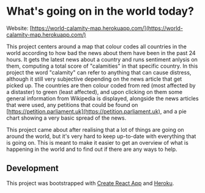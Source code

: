 # What's going on in the world today?

Website: [https://world-calamity-map.herokuapp.com/](https://world-calamity-map.herokuapp.com/)

This project centers around a map that colour codes all countries in the world according to how bad the news about them have been in the past 24 hours. It gets the latest news about a country and runs sentiment anlysis on them, computing a total score of "calamities" in that specific country. In this project the word "calamity" can refer to anything that can cause distress, although it still very subjective depending on the news article that get picked up. The countries are then colour coded from red (most affected by a distaster) to green (least affected), and upon clicking on them some general information from Wikipedia is displayed, alongside the news articles that were used, any petitions that could be found on [https://petition.parliament.uk](https://petition.parliament.uk), and a pie chart showing a very basic spread of the news.

This project came about after realising that a lot of things are going on around the world, but it's very hard to keep up-to-date with everything that is going on. This is meant to make it easier to get an overview of what is happening in the world and to find out if there are any ways to help.

## Development

This project was bootstrapped with [Create React App](https://github.com/facebook/create-react-app) and [Heroku](https://devcenter.heroku.com/articles/getting-started-with-nodejs).
